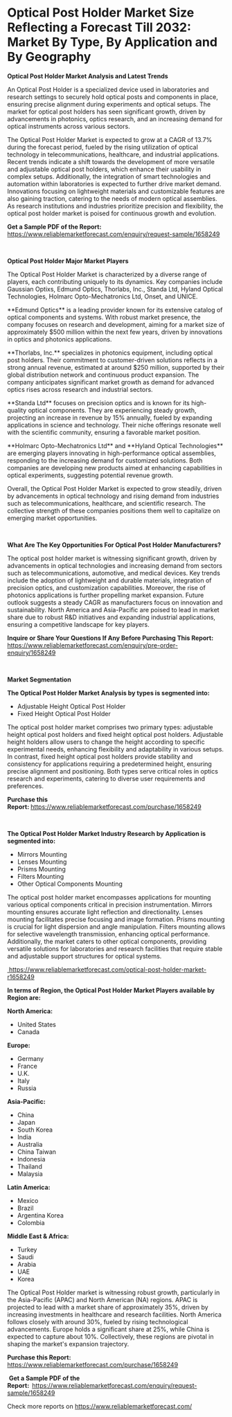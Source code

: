 <p><h1>Optical Post Holder Market Size Reflecting a Forecast Till 2032: Market By Type, By Application and By Geography</h1></p><p><strong>Optical Post Holder Market Analysis and Latest Trends</strong></p>
<p><p>An Optical Post Holder is a specialized device used in laboratories and research settings to securely hold optical posts and components in place, ensuring precise alignment during experiments and optical setups. The market for optical post holders has seen significant growth, driven by advancements in photonics, optics research, and an increasing demand for optical instruments across various sectors.</p><p>The Optical Post Holder Market is expected to grow at a CAGR of 13.7% during the forecast period, fueled by the rising utilization of optical technology in telecommunications, healthcare, and industrial applications. Recent trends indicate a shift towards the development of more versatile and adjustable optical post holders, which enhance their usability in complex setups. Additionally, the integration of smart technologies and automation within laboratories is expected to further drive market demand. Innovations focusing on lightweight materials and customizable features are also gaining traction, catering to the needs of modern optical assemblies. As research institutions and industries prioritize precision and flexibility, the optical post holder market is poised for continuous growth and evolution.</p></p>
<p><strong>Get a Sample PDF of the Report:&nbsp;</strong> <a href="https://www.reliablemarketforecast.com/enquiry/request-sample/1658249?utm_campaign=1108&utm_medium=2&utm_source=Github&utm_content=ia&utm_term=17022025&utm_id=optical-post-holder">https://www.reliablemarketforecast.com/enquiry/request-sample/1658249</a></p>
<p>&nbsp;</p>
<p><strong>Optical Post Holder Major Market Players</strong></p>
<p><p>The Optical Post Holder Market is characterized by a diverse range of players, each contributing uniquely to its dynamics. Key companies include Gaussian Optixs, Edmund Optics, Thorlabs, Inc., Standa Ltd, Hyland Optical Technologies, Holmarc Opto-Mechatronics Ltd, Onset, and UNICE.</p><p>**Edmund Optics** is a leading provider known for its extensive catalog of optical components and systems. With robust market presence, the company focuses on research and development, aiming for a market size of approximately $500 million within the next few years, driven by innovations in optics and photonics applications.</p><p>**Thorlabs, Inc.** specializes in photonics equipment, including optical post holders. Their commitment to customer-driven solutions reflects in a strong annual revenue, estimated at around $250 million, supported by their global distribution network and continuous product expansion. The company anticipates significant market growth as demand for advanced optics rises across research and industrial sectors.</p><p>**Standa Ltd** focuses on precision optics and is known for its high-quality optical components. They are experiencing steady growth, projecting an increase in revenue by 15% annually, fueled by expanding applications in science and technology. Their niche offerings resonate well with the scientific community, ensuring a favorable market position.</p><p>**Holmarc Opto-Mechatronics Ltd** and **Hyland Optical Technologies** are emerging players innovating in high-performance optical assemblies, responding to the increasing demand for customized solutions. Both companies are developing new products aimed at enhancing capabilities in optical experiments, suggesting potential revenue growth.</p><p>Overall, the Optical Post Holder Market is expected to grow steadily, driven by advancements in optical technology and rising demand from industries such as telecommunications, healthcare, and scientific research. The collective strength of these companies positions them well to capitalize on emerging market opportunities.</p></p>
<p>&nbsp;</p>
<p><strong>What Are The Key Opportunities For Optical Post Holder Manufacturers?</strong></p>
<p><p>The optical post holder market is witnessing significant growth, driven by advancements in optical technologies and increasing demand from sectors such as telecommunications, automotive, and medical devices. Key trends include the adoption of lightweight and durable materials, integration of precision optics, and customization capabilities. Moreover, the rise of photonics applications is further propelling market expansion. Future outlook suggests a steady CAGR as manufacturers focus on innovation and sustainability. North America and Asia-Pacific are poised to lead in market share due to robust R&D initiatives and expanding industrial applications, ensuring a competitive landscape for key players.</p></p>
<p><strong>Inquire or Share Your Questions If Any Before Purchasing This Report:</strong> <a href="https://www.reliablemarketforecast.com/enquiry/pre-order-enquiry/1658249?utm_campaign=1108&utm_medium=2&utm_source=Github&utm_content=ia&utm_term=17022025&utm_id=optical-post-holder">https://www.reliablemarketforecast.com/enquiry/pre-order-enquiry/1658249</a></p>
<p>&nbsp;</p>
<p><strong>Market Segmentation</strong></p>
<p><strong>The Optical Post Holder Market Analysis by types is segmented into:</strong></p>
<p><ul><li>Adjustable Height Optical Post Holder</li><li>Fixed Height Optical Post Holder</li></ul></p>
<p><p>The optical post holder market comprises two primary types: adjustable height optical post holders and fixed height optical post holders. Adjustable height holders allow users to change the height according to specific experimental needs, enhancing flexibility and adaptability in various setups. In contrast, fixed height optical post holders provide stability and consistency for applications requiring a predetermined height, ensuring precise alignment and positioning. Both types serve critical roles in optics research and experiments, catering to diverse user requirements and preferences.</p></p>
<p><strong>Purchase this Report:&nbsp;</strong><a href="https://www.reliablemarketforecast.com/purchase/1658249?utm_campaign=1108&utm_medium=2&utm_source=Github&utm_content=ia&utm_term=17022025&utm_id=optical-post-holder">https://www.reliablemarketforecast.com/purchase/1658249</a></p>
<p>&nbsp;</p>
<p><strong>The Optical Post Holder Market Industry Research by Application is segmented into:</strong></p>
<p><ul><li>Mirrors Mounting</li><li>Lenses Mounting</li><li>Prisms Mounting</li><li>Filters Mounting</li><li>Other Optical Components Mounting</li></ul></p>
<p><p>The optical post holder market encompasses applications for mounting various optical components critical in precision instrumentation. Mirrors mounting ensures accurate light reflection and directionality. Lenses mounting facilitates precise focusing and image formation. Prisms mounting is crucial for light dispersion and angle manipulation. Filters mounting allows for selective wavelength transmission, enhancing optical performance. Additionally, the market caters to other optical components, providing versatile solutions for laboratories and research facilities that require stable and adjustable support structures for optical systems.</p></p>
<p><a href="https://www.reliablemarketforecast.com/optical-post-holder-market-r1658249?utm_campaign=1108&utm_medium=2&utm_source=Github&utm_content=ia&utm_term=17022025&utm_id=optical-post-holder">&nbsp;https://www.reliablemarketforecast.com/optical-post-holder-market-r1658249</a></p>
<p><strong>In terms of Region, the Optical Post Holder Market Players available by Region are:</strong></p>
<p>
    <p> <strong> North America: </strong>
        <ul>
            <li>United States</li>
            <li>Canada</li>
        </ul>
        </p> 
    <p> <strong> Europe: </strong>
        <ul>
            <li>Germany</li>
            <li>France</li>
            <li>U.K.</li>
            <li>Italy</li>
            <li>Russia</li>
        </ul>
        </p> 
    <p> <strong> Asia-Pacific: </strong>
        <ul>
            <li>China</li>
            <li>Japan</li>
            <li>South Korea</li>
            <li>India</li>
            <li>Australia</li>
            <li>China Taiwan</li>
            <li>Indonesia</li>
            <li>Thailand</li>
            <li>Malaysia</li>
        </ul>
        </p> 
    <p> <strong> Latin America: </strong>
        <ul>
            <li>Mexico</li>
            <li>Brazil</li>
            <li>Argentina Korea</li>
            <li>Colombia</li>
        </ul>
        </p> 
    <p> <strong> Middle East & Africa: </strong>
        <ul>
            <li>Turkey</li>
            <li>Saudi</li>
            <li>Arabia</li>
            <li>UAE</li>
            <li>Korea</li>
        </ul>
    </p>
    </p>
<p><p>The Optical Post Holder market is witnessing robust growth, particularly in the Asia-Pacific (APAC) and North American (NA) regions. APAC is projected to lead with a market share of approximately 35%, driven by increasing investments in healthcare and research facilities. North America follows closely with around 30%, fueled by rising technological advancements. Europe holds a significant share at 25%, while China is expected to capture about 10%. Collectively, these regions are pivotal in shaping the market's expansion trajectory.</p></p>
<p><strong>Purchase this Report: </strong><a href="https://www.reliablemarketforecast.com/purchase/1658249?utm_campaign=1108&utm_medium=2&utm_source=Github&utm_content=ia&utm_term=17022025&utm_id=optical-post-holder">https://www.reliablemarketforecast.com/purchase/1658249</a></p>
<p>&nbsp;<strong>Get a Sample PDF of the Report:&nbsp;&nbsp;</strong><a href="https://www.reliablemarketforecast.com/enquiry/request-sample/1658249?utm_campaign=1108&utm_medium=2&utm_source=Github&utm_content=ia&utm_term=17022025&utm_id=optical-post-holder">https://www.reliablemarketforecast.com/enquiry/request-sample/1658249</a></p>
<p><strong></strong></p>
<p>Check more reports on <a href="https://www.reliablemarketforecast.com/?utm_campaign=1108&utm_medium=2&utm_source=Github&utm_content=ia&utm_term=17022025&utm_id=optical-post-holder">https://www.reliablemarketforecast.com/</a></p>